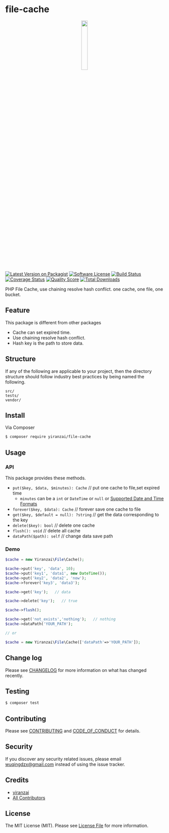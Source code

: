 # file-cache

<p align="center">
  <img src="https://cdn.yiranzai.cn/yiranzai/logo/mouse/mouse1.png" alt="" width="20%">
</p>

[![Latest Version on Packagist][ico-version]][link-packagist]
[![Software License][ico-license]](LICENSE.md)
[![Build Status][ico-travis]][link-travis]
[![Coverage Status][ico-scrutinizer]][link-scrutinizer]
[![Quality Score][ico-code-quality]][link-code-quality]
[![Total Downloads][ico-downloads]][link-downloads]

PHP File Cache, use chaining resolve hash conflict. one cache, one file, one bucket.

## Feature

This package is different from other packages

-   Cache can set expired time.
-   Use chaining resolve hash conflict.
-   Hash key is the path to store data.

## Structure

If any of the following are applicable to your project, then the directory structure should follow industry best practices by being named the following.

```
src/
tests/
vendor/
```

## Install

Via Composer

```bash
$ composer require yiranzai/file-cache
```

## Usage

### API

This package provides these methods.

-   `put($key, $data, $minutes): Cache` // put one cache to file,set expired time
    -   `minutes` can be a `int` or `DateTime` or `null` or [Supported Date and Time Formats ](http://us1.php.net/manual/zh/datetime.formats.php)
-   `forever($key, $data): Cache` // forever save one cache to file
-   `get($key, $default = null): ?string` // get the data corresponding to the key
-   `delete($key): bool` // delete one cache
-   `flush(): void` // delete all cache
-   `dataPath($path): self` // change data save path

### Demo

```php
$cache = new Yiranzai\File\Cache();

$cache->put('key', 'data', 10);
$cache->put('key1', 'data1', new DateTime());
$cache->put('key2', 'data2', 'now');
$cache->forever('key3', 'data3');

$cache->get('key');   // data

$cache->delete('key');   // true

$cache->flush();

$cache->get('not_exists','nothing');   // nothing
$cache->dataPath('YOUR_PATH');

// or

$cache = new Yiranzai\File\Cache(['dataPath'=>'YOUR_PATH']);
```

## Change log

Please see [CHANGELOG](CHANGELOG.md) for more information on what has changed recently.

## Testing

```bash
$ composer test
```

## Contributing

Please see [CONTRIBUTING](CONTRIBUTING.md) and [CODE_OF_CONDUCT](CODE_OF_CONDUCT.md) for details.

## Security

If you discover any security related issues, please email wuqingdzx@gmail.com instead of using the issue tracker.

## Credits

-   [yiranzai][link-author]
-   [All Contributors][link-contributors]

## License

The MIT License (MIT). Please see [License File](LICENSE.md) for more information.

[ico-version]: https://img.shields.io/packagist/v/yiranzai/file-cache.svg?style=flat-square
[ico-license]: https://img.shields.io/badge/license-MIT-brightgreen.svg?style=flat-square
[ico-travis]: https://img.shields.io/travis/yiranzai/php-file-cache/master.svg?style=flat-square
[ico-scrutinizer]: https://img.shields.io/scrutinizer/coverage/g/yiranzai/php-file-cache.svg?style=flat-square
[ico-code-quality]: https://img.shields.io/scrutinizer/g/yiranzai/php-file-cache.svg?style=flat-square
[ico-downloads]: https://img.shields.io/packagist/dt/yiranzai/file-cache.svg?style=flat-square
[link-packagist]: https://packagist.org/packages/yiranzai/file-cache
[link-travis]: https://travis-ci.org/yiranzai/php-file-cache
[link-scrutinizer]: https://scrutinizer-ci.com/g/yiranzai/php-file-cache/code-structure
[link-code-quality]: https://scrutinizer-ci.com/g/yiranzai/php-file-cache
[link-downloads]: https://packagist.org/packages/yiranzai/file-cache
[link-author]: https://github.com/yiranzai
[link-contributors]: ../../contributors
